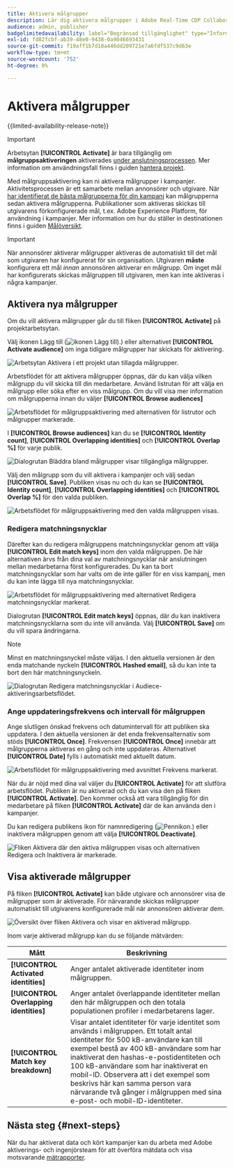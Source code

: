```yaml
---
title: Aktivera målgrupper
description: Lär dig aktivera målgrupper i Adobe Real-Time CDP Collaboration.
audience: admin, publisher
badgelimitedavailability: label="Begränsad tillgänglighet" type="Informative" url="https://helpx.adobe.com/legal/product-descriptions/real-time-customer-data-platform-collaboration.html newtab=true"
exl-id: fd82fcbf-ab39-48e0-9438-0a9046693431
source-git-commit: f19aff1b7d10a446dd209721e7a6fdf537c9d63e
workflow-type: tm+mt
source-wordcount: '752'
ht-degree: 0%

---
```


# Aktivera målgrupper

{{limited-availability-release-note}}

>[!IMPORTANT]
>
>Arbetsytan **[!UICONTROL Activate]** är bara tillgänglig om **målgruppsaktiveringen** aktiverades [ under anslutningsprocessen](../connect/establishing-connections.md#connection-settings). Mer information om användningsfall finns i guiden [hantera projekt](./manage-projects.md#project-use-cases).

Med målgruppsaktivering kan ni aktivera målgrupper i kampanjer. Aktivitetsprocessen är ett samarbete mellan annonsörer och utgivare. När [har identifierat de bästa målgrupperna för din kampanj](./discover.md) kan målgrupperna sedan aktivera målgrupperna. Publikationer som aktiveras skickas till utgivarens förkonfigurerade mål, t.ex. Adobe Experience Platform, för användning i kampanjer. Mer information om hur du ställer in destinationen finns i guiden [Målöversikt](../destinations/overview.md).

>[!IMPORTANT]
>
>När annonsörer aktiverar målgrupper aktiveras de automatiskt till det mål som utgivaren har konfigurerat för sin organisation. Utgivaren **måste** konfigurera ett mål *innan* annonsören aktiverar en målgrupp. Om inget mål har konfigurerats skickas målgruppen till utgivaren, men kan inte aktiveras i några kampanjer.

## Aktivera nya målgrupper

Om du vill aktivera målgrupper går du till fliken **[!UICONTROL Activate]** på projektarbetsytan.

Välj ikonen Lägg till (![ikonen Lägg till).](/help/assets/icons/plus.png)) eller alternativet **[!UICONTROL Activate audience]** om inga tidigare målgrupper har skickats för aktivering.

![Arbetsytan Aktivera i ett projekt utan tillagda målgrupper.](/help/assets/collaborate/activate/activate-new-audiences.png)

Arbetsflödet för att aktivera målgrupper öppnas, där du kan välja vilken målgrupp du vill skicka till din medarbetare. Använd listrutan för att välja en målgrupp eller söka efter en viss målgrupp. Om du vill visa mer information om målgrupperna innan du väljer **[!UICONTROL Browse audiences]**

![Arbetsflödet för målgruppsaktivering med alternativen för listrutor och målgrupper markerade.](/help/assets/collaborate/activate/audience-activation.png)

I **[!UICONTROL Browse audiences]** kan du se **[!UICONTROL Identity count]**, **[!UICONTROL Overlapping identities]** och **[!UICONTROL Overlap %]** för varje publik.

![Dialogrutan Bläddra bland målgrupper visar tillgängliga målgrupper.](/help/assets/collaborate/activate/browse-audiences.png)

Välj den målgrupp som du vill aktivera i kampanjer och välj sedan **[!UICONTROL Save]**. Publiken visas nu och du kan se **[!UICONTROL Identity count]**, **[!UICONTROL Overlapping identities]** och **[!UICONTROL Overlap %]** för den valda publiken.

![Arbetsflödet för målgruppsaktivering med den valda målgruppen visas.](/help/assets/collaborate/activate/audience-selected.png)

### Redigera matchningsnycklar

Därefter kan du redigera målgruppens matchningsnycklar genom att välja **[!UICONTROL Edit match keys]** inom den valda målgruppen. De här alternativen ärvs från dina val av matchningsnycklar när anslutningen mellan medarbetarna först konfigurerades. Du kan ta bort matchningsnycklar som har valts om de inte gäller för en viss kampanj, men du kan inte lägga till nya matchningsnycklar.

![Arbetsflödet för målgruppsaktivering med alternativet Redigera matchningsnycklar markerat.](/help/assets/collaborate/activate/edit-match-keys.png)

Dialogrutan **[!UICONTROL Edit match keys]** öppnas, där du kan inaktivera matchningsnycklarna som du inte vill använda. Välj **[!UICONTROL Save]** om du vill spara ändringarna.

>[!NOTE]
>
>Minst en matchningsnyckel måste väljas. I den aktuella versionen är den enda matchande nyckeln **[!UICONTROL Hashed email]**, så du kan inte ta bort den här matchningsnyckeln.

![Dialogrutan Redigera matchningsnycklar i Audiece-aktiveringsarbetsflödet.](/help/assets/collaborate/activate/edit-match-keys-selection.png)

### Ange uppdateringsfrekvens och intervall för målgruppen

Ange slutligen önskad frekvens och datumintervall för att publiken ska uppdatera. I den aktuella versionen är det enda frekvensalternativ som stöds **[!UICONTROL Once]**. Frekvensen **[!UICONTROL Once]** innebär att målgrupperna aktiveras en gång och inte uppdateras. Alternativet **[!UICONTROL Date]** fylls i automatiskt med aktuellt datum.

![Arbetsflödet för målgruppsaktivering med avsnittet Frekvens markerat.](/help/assets/collaborate/activate/audience-frequency.png)

När du är nöjd med dina val väljer du **[!UICONTROL Activate]** för att slutföra arbetsflödet. Publiken är nu aktiverad och du kan visa den på fliken **[!UICONTROL Activate]**. Den kommer också att vara tillgänglig för din medarbetare på fliken **[!UICONTROL Activate]** där de kan använda den i kampanjer.

Du kan redigera publikens ikon för namnredigering (![Pennikon.](/help/assets/icons/edit.png)) eller inaktivera målgruppen genom att välja **[!UICONTROL Deactivate]**.

![Fliken Aktivera där den aktiva målgruppen visas och alternativen Redigera och Inaktivera är markerade.](/help/assets/collaborate/activate/edit-activate-audience.png)

## Visa aktiverade målgrupper

På fliken **[!UICONTROL Activate]** kan både utgivare och annonsörer visa de målgrupper som är aktiverade. För närvarande skickas målgrupper automatiskt till utgivarens konfigurerade mål när annonsören aktiverar dem.

![Översikt över fliken Aktivera och visar en aktiverad målgrupp.](/help/assets/collaborate/activate/activate-overview.png)

Inom varje aktiverad målgrupp kan du se följande mätvärden:

| Mått | Beskrivning |
|---------|----------|
| **[!UICONTROL Activated identities]** | Anger antalet aktiverade identiteter inom målgruppen. |
| **[!UICONTROL Overlapping identities]** | Anger antalet överlappande identiteter mellan den här målgruppen och den totala populationen profiler i medarbetarens lager. |
| **[!UICONTROL Match key breakdown]** | Visar antalet identiteter för varje identitet som används i målgruppen. Ett totalt antal identiteter för 500 kB-användare kan till exempel bestå av 400 kB-användare som har inaktiverat den hashas-e-postidentiteten och 100 kB-användare som har inaktiverat en mobil-ID. Observera att i det exempel som beskrivs här kan samma person vara närvarande två gånger i målgruppen med sina e-post- och mobil-ID-identiteter. |

## Nästa steg {#next-steps}

När du har aktiverat data och kört kampanjer kan du arbeta med Adobe aktiverings- och ingenjörsteam för att överföra mätdata och visa motsvarande [mätrapporter](/help/guide/collaborate/measure.md).
